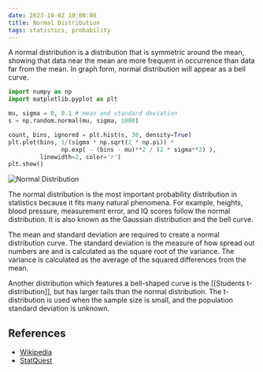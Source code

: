 ```yaml
---
date: 2023-10-02 10:00:00
title: Normal Distribution
tags: statistics, probability
---
```


A normal distribution is a distribution that is symmetric around the mean, showing that data near the mean are more frequent in occurrence than data far from the mean. In graph form, normal distribution will appear as a bell curve.

```python
import numpy as np
import matplotlib.pyplot as plt

mu, sigma = 0, 0.1 # mean and standard deviation
s = np.random.normal(mu, sigma, 1000)

count, bins, ignored = plt.hist(s, 30, density=True)
plt.plot(bins, 1/(sigma * np.sqrt(2 * np.pi)) *
               np.exp( - (bins - mu)**2 / (2 * sigma**2) ),
         linewidth=2, color='r')
plt.show()
```

![Normal Distribution](/images/normal-distribution.png)

The normal distribution is the most important probability distribution in statistics because it fits many natural phenomena. For example, heights, blood pressure, measurement error, and IQ scores follow the normal distribution. It is also known as the Gaussian distribution and the bell curve.

The mean and standard deviation are required to create a normal distribution curve. The standard deviation is the measure of how spread out numbers are and is calculated as the square root of the variance. The variance is calculated as the average of the squared differences from the mean.

Another distribution which features a bell-shaped curve is the [[Students t-distribution]], but has larger tails than the normal distribution. The t-distribution is used when the sample size is small, and the population standard deviation is unknown.

## References

- [Wikipedia](https://en.wikipedia.org/wiki/Normal_distribution)
- [StatQuest](https://www.youtube.com/watch?v=rzFX5NWojp0)